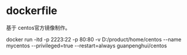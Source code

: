# dockerfile

基于 centos官方镜像制作。

docker run -itd -p 2223:22 -p 80:80 -v D:/product/home/centos --name mycentos --privileged=true --restart=always guanpenghui/centos 

